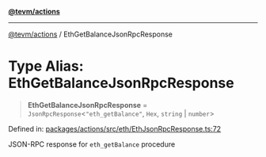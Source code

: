 [**@tevm/actions**](../README.md)

***

[@tevm/actions](../globals.md) / EthGetBalanceJsonRpcResponse

# Type Alias: EthGetBalanceJsonRpcResponse

> **EthGetBalanceJsonRpcResponse** = `JsonRpcResponse`\<`"eth_getBalance"`, `Hex`, `string` \| `number`\>

Defined in: [packages/actions/src/eth/EthJsonRpcResponse.ts:72](https://github.com/evmts/tevm-monorepo/blob/main/packages/actions/src/eth/EthJsonRpcResponse.ts#L72)

JSON-RPC response for `eth_getBalance` procedure
